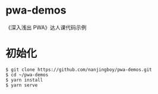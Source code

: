 # pwa-demos

《深入浅出 PWA》达人课代码示例

# 初始化

```shell
$ git clone https://github.com/nanjingboy/pwa-demos.git
$ cd ~/pwa-demos
$ yarn install
$ yarn serve
```
